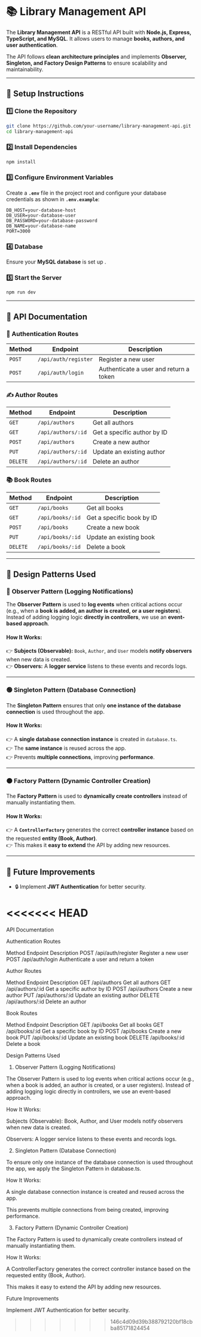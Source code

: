 # 📚 Library Management API  

The **Library Management API** is a RESTful API built with **Node.js, Express, TypeScript, and MySQL**. It allows users to manage **books, authors, and user authentication**.  

The API follows **clean architecture principles** and implements **Observer, Singleton, and Factory Design Patterns** to ensure scalability and maintainability.  

---

## 🚀 Setup Instructions  

### 1️⃣ Clone the Repository  
```sh
git clone https://github.com/your-username/library-management-api.git
cd library-management-api
```

### 2️⃣ Install Dependencies  
```sh
npm install
```

### 3️⃣ Configure Environment Variables  
Create a **`.env`** file in the project root and configure your database credentials as shown in **`.env.example`**:  

```env
DB_HOST=your-database-host
DB_USER=your-database-user
DB_PASSWORD=your-database-password
DB_NAME=your-database-name
PORT=3000
```

### 4️⃣ Database 
Ensure your **MySQL database** is set up .

### 5️⃣ Start the Server  
```sh
npm run dev
```

---

## 📌 API Documentation  

### 🔑 Authentication Routes  

| **Method** | **Endpoint**             | **Description**                        |
|-----------|-------------------------|----------------------------------------|
| `POST`    | `/api/auth/register`     | Register a new user                   |
| `POST`    | `/api/auth/login`        | Authenticate a user and return a token |

### ✍️ Author Routes  

| **Method** | **Endpoint**            | **Description**                          |
|-----------|------------------------|------------------------------------------|
| `GET`     | `/api/authors`          | Get all authors                         |
| `GET`     | `/api/authors/:id`      | Get a specific author by ID             |
| `POST`    | `/api/authors`          | Create a new author                     |
| `PUT`     | `/api/authors/:id`      | Update an existing author               |
| `DELETE`  | `/api/authors/:id`      | Delete an author                        |

### 📚 Book Routes  

| **Method** | **Endpoint**            | **Description**                          |
|-----------|------------------------|------------------------------------------|
| `GET`     | `/api/books`            | Get all books                            |
| `GET`     | `/api/books/:id`        | Get a specific book by ID                |
| `POST`    | `/api/books`            | Create a new book                        |
| `PUT`     | `/api/books/:id`        | Update an existing book                  |
| `DELETE`  | `/api/books/:id`        | Delete a book                            |

---

## 🎯 Design Patterns Used  

### 🔵 **Observer Pattern (Logging Notifications)**  
The **Observer Pattern** is used to **log events** when critical actions occur (e.g., when a **book is added, an author is created, or a user registers**). Instead of adding logging logic **directly in controllers**, we use an **event-based approach**.  

#### **How It Works:**  
👉 **Subjects (Observable):** `Book`, `Author`, and `User` models **notify observers** when new data is created.  
👉 **Observers:** A **logger service** listens to these events and records logs.  

---

### 🟢 **Singleton Pattern (Database Connection)**  
The **Singleton Pattern** ensures that only **one instance of the database connection** is used throughout the app.  

#### **How It Works:**  
👉 A **single database connection instance** is created in `database.ts`.  
👉 The **same instance** is reused across the app.  
👉 Prevents **multiple connections**, improving **performance**.  

---

### 🟠 **Factory Pattern (Dynamic Controller Creation)**  
The **Factory Pattern** is used to **dynamically create controllers** instead of manually instantiating them.  

#### **How It Works:**  
👉 A **`ControllerFactory`** generates the correct **controller instance** based on the requested **entity (Book, Author)**.  
👉 This makes it **easy to extend** the API by adding new resources.  

---

## 🔮 Future Improvements  
- 🔒 Implement **JWT Authentication** for better security.  



<<<<<<< HEAD
=======
API Documentation

Authentication Routes

Method    Endpoint                 Description
POST      /api/auth/register       Register a new user
POST      /api/auth/login           Authenticate a user and return a token    

Author Routes

Method    Endpoint                  Description
GET       /api/authors              Get all authors
GET       /api/authors/:id          Get a specific author by ID
POST      /api/authors              Create a new author
PUT       /api/authors/:id          Update an existing author
DELETE    /api/authors/:id          Delete an author

Book Routes

Method    Endpoint                  Description
GET       /api/books                Get all books
GET       /api/books/:id            Get a specific book by ID
POST      /api/books                Create a new book
PUT       /api/books/:id            Update an existing book
DELETE    /api/books/:id            Delete a book



Design Patterns Used

1. Observer Pattern (Logging Notifications)

The Observer Pattern is used to log events when critical actions occur (e.g., when a book is added, an author is created, or a user registers). Instead of adding logging logic directly in controllers, we use an event-based approach.

How It Works:

Subjects (Observable): Book, Author, and User models notify observers when new data is created.

Observers: A logger service listens to these events and records logs.

2. Singleton Pattern (Database Connection)

To ensure only one instance of the database connection is used throughout the app, we apply the Singleton Pattern in database.ts.

How It Works:

A single database connection instance is created and reused across the app.

This prevents multiple connections from being created, improving performance.


3. Factory Pattern (Dynamic Controller Creation)

The Factory Pattern is used to dynamically create controllers instead of manually instantiating them.

How It Works:

A ControllerFactory generates the correct controller instance based on the requested entity (Book, Author).

This makes it easy to extend the API by adding new resources.


Future Improvements

Implement JWT Authentication for better security.
              
>>>>>>> 146c4d09d39b388792120bf18cbba85171824454
